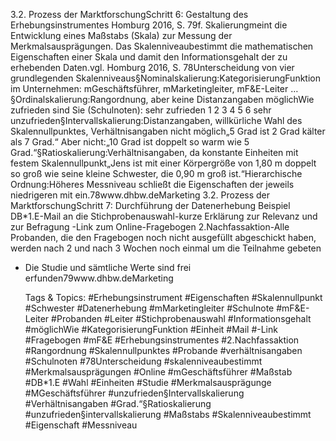 3.2. Prozess der MarktforschungSchritt 6: Gestaltung des Erhebungsinstrumentes
Homburg 2016, S. 79f.
Skalierungmeint die Entwicklung eines Maßstabs (Skala) zur Messung der Merkmalsausprägungen. Das Skalenniveaubestimmt die mathematischen Eigenschaften einer Skala und damit den Informationsgehalt der zu erhebenden Daten.vgl. Homburg 2016, S. 78Unterscheidung von vier grundlegenden Skalenniveaus§Nominalskalierung:KategorisierungFunktion im Unternehmen: mGeschäftsführer, mMarketingleiter, mF&E-Leiter …§Ordinalskalierung:Rangordnung, aber keine Distanzangaben möglichWie zufrieden sind Sie (Schulnoten):   sehr zufrieden   1   2   3   4   5   6   sehr unzufrieden§Intervallskalierung:Distanzangaben, willkürliche Wahl des Skalennullpunktes, Verhältnisangaben nicht möglich„5 Grad ist 2 Grad kälter als 7 Grad.“ Aber nicht:„10 Grad ist doppelt so warm wie 5 Grad.“§Ratioskalierung:Verhältnisangaben, da konstante Einheiten mit festem Skalennullpunkt„Jens ist mit einer Körpergröße von 1,80 m doppelt so groß wie seine kleine Schwester, die 0,90 m groß ist.“Hierarchische Ordnung:Höheres Messniveau schließt die Eigenschaften der jeweils niedrigeren mit ein.78www.dhbw.deMarketing
3.2. Prozess der MarktforschungSchritt 7: Durchführung der Datenerhebung Beispiel DB*1.E-Mail an die Stichprobenauswahl-kurze Erklärung zur Relevanz und zur Befragung -Link zum Online-Fragebogen 2.Nachfassaktion-Alle Probanden, die den Fragebogen noch nicht ausgefüllt abgeschickt haben, werden nach 2 und nach 3 Wochen noch einmal um die Teilnahme gebeten
* Die Studie und sämtliche Werte sind frei erfunden79www.dhbw.deMarketing

   Tags & Topics:
   #Erhebungsinstrument
   #Eigenschaften
   #Skalennullpunkt
   #Schwester
   #Datenerhebung
   #mMarketingleiter
   #Schulnote
   #mF&E-Leiter
   #Probanden
   #Leiter
   #Stichprobenauswahl
   #Informationsgehalt
   #möglichWie
   #KategorisierungFunktion
   #Einheit
   #Mail
   #-Link
   #Fragebogen
   #mF&E
   #Erhebungsinstrumentes
   #2.Nachfassaktion
   #Rangordnung
   #Skalennullpunktes
   #Probande
   #verhältnisangaben
   #Schulnoten
   #78Unterscheidung
   #skalenniveaubestimmt
   #Merkmalsausprägungen
   #Online
   #mGeschäftsführer
   #Maßstab
   #DB*1.E
   #Wahl
   #Einheiten
   #Studie
   #Merkmalsausprägunge
   #MGeschäftsführer
   #unzufrieden§Intervallskalierung
   #Verhältnisangaben
   #Grad.“§Ratioskalierung
   #unzufrieden§intervallskalierung
   #Maßstabs
   #Skalenniveaubestimmt
   #Eigenschaft
   #Messniveau